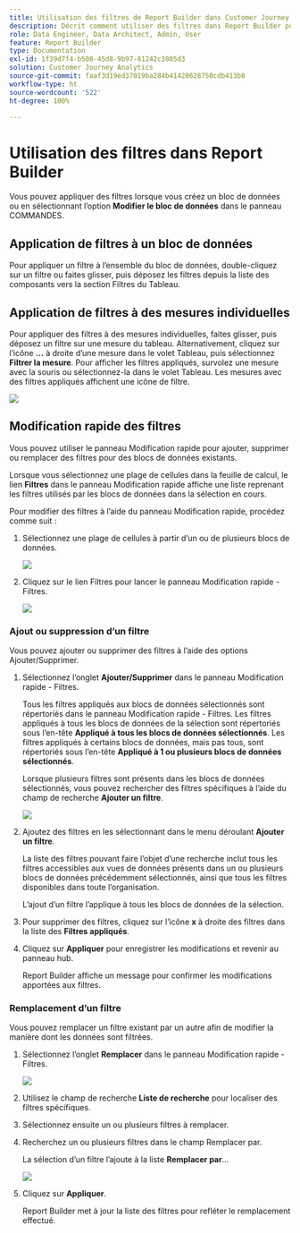 ```yaml
---
title: Utilisation des filtres de Report Builder dans Customer Journey Analytics
description: Décrit comment utiliser des filtres dans Report Builder pour CJA
role: Data Engineer, Data Architect, Admin, User
feature: Report Builder
type: Documentation
exl-id: 1f39d7f4-b508-45d8-9b97-81242c3805d3
solution: Customer Journey Analytics
source-git-commit: faaf3d19ed37019ba284b41420628750cdb413b8
workflow-type: ht
source-wordcount: '522'
ht-degree: 100%

---
```


# Utilisation des filtres dans Report Builder

Vous pouvez appliquer des filtres lorsque vous créez un bloc de données ou en sélectionnant lʼoption **Modifier le bloc de données** dans le panneau COMMANDES.

## Application de filtres à un bloc de données

Pour appliquer un filtre à lʼensemble du bloc de données, double-cliquez sur un filtre ou faites glisser, puis déposez les filtres depuis la liste des composants vers la section Filtres du Tableau.

## Application de filtres à des mesures individuelles

Pour appliquer des filtres à des mesures individuelles, faites glisser, puis déposez un filtre sur une mesure du tableau. Alternativement, cliquez sur lʼicône **...** à droite dʼune mesure dans le volet Tableau, puis sélectionnez **Filtrer la mesure**. Pour afficher les filtres appliqués, survolez une mesure avec la souris ou sélectionnez-la dans le volet Tableau. Les mesures avec des filtres appliqués affichent une icône de filtre.

<!-- ![](./assets/image24.png) -->

![](./assets/filter_by.png)

## Modification rapide des filtres

Vous pouvez utiliser le panneau Modification rapide pour ajouter, supprimer ou remplacer des filtres pour des blocs de données existants.

Lorsque vous sélectionnez une plage de cellules dans la feuille de calcul, le lien **Filtres** dans le panneau Modification rapide affiche une liste reprenant les filtres utilisés par les blocs de données dans la sélection en cours.

Pour modifier des filtres à lʼaide du panneau Modification rapide, procédez comme suit :

1. Sélectionnez une plage de cellules à partir dʼun ou de plusieurs blocs de données.

   ![](./assets/select_multiple_dbs.png)

1. Cliquez sur le lien Filtres pour lancer le panneau Modification rapide - Filtres.

   ![](./assets/quick_edit_filters.png)

### Ajout ou suppression d’un filtre

Vous pouvez ajouter ou supprimer des filtres à lʼaide des options Ajouter/Supprimer.

1. Sélectionnez lʼonglet **Ajouter/Supprimer** dans le panneau Modification rapide - Filtres.

   Tous les filtres appliqués aux blocs de données sélectionnés sont répertoriés dans le panneau Modification rapide - Filtres. Les filtres appliqués à tous les blocs de données de la sélection sont répertoriés sous lʼen-tête **Appliqué à tous les blocs de données sélectionnés**. Les filtres appliqués à certains blocs de données, mais pas tous, sont répertoriés sous lʼen-tête **Appliqué à 1 ou plusieurs blocs de données sélectionnés**.

   Lorsque plusieurs filtres sont présents dans les blocs de données sélectionnés, vous pouvez rechercher des filtres spécifiques à lʼaide du champ de recherche **Ajouter un filtre**.

   ![](./assets/add_filter.png)

1. Ajoutez des filtres en les sélectionnant dans le menu déroulant **Ajouter un filtre**.

   La liste des filtres pouvant faire lʼobjet dʼune recherche inclut tous les filtres accessibles aux vues de données présents dans un ou plusieurs blocs de données précédemment sélectionnés, ainsi que tous les filtres disponibles dans toute lʼorganisation.

   Lʼajout dʼun filtre lʼapplique à tous les blocs de données de la sélection.

1. Pour supprimer des filtres, cliquez sur lʼicône **x** à droite des filtres dans la liste des **Filtres appliqués**.

1. Cliquez sur **Appliquer** pour enregistrer les modifications et revenir au panneau hub.

   Report Builder affiche un message pour confirmer les modifications apportées aux filtres.

### Remplacement dʼun filtre

Vous pouvez remplacer un filtre existant par un autre afin de modifier la manière dont les données sont filtrées.

1. Sélectionnez lʼonglet **Remplacer** dans le panneau Modification rapide - Filtres.

   ![](./assets/replace_filter.png)

1. Utilisez le champ de recherche **Liste de recherche** pour localiser des filtres spécifiques.

1. Sélectionnez ensuite un ou plusieurs filtres à remplacer.

1. Recherchez un ou plusieurs filtres dans le champ Remplacer par.

   La sélection dʼun filtre lʼajoute à la liste **Remplacer par**...

   ![](./assets/replace_screen_new.png)

1. Cliquez sur **Appliquer**.

   Report Builder met à jour la liste des filtres pour refléter le remplacement effectué.
